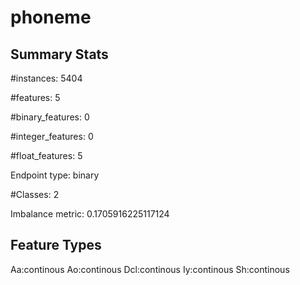 # phoneme

## Summary Stats

#instances: 5404

#features: 5

  #binary_features: 0

  #integer_features: 0

  #float_features: 5

Endpoint type: binary

#Classes: 2

Imbalance metric: 0.1705916225117124

## Feature Types

 Aa:continous
Ao:continous
Dcl:continous
Iy:continous
Sh:continous

